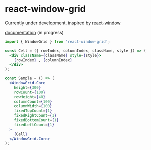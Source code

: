 # react-window-grid

Currently under development. inspired by [react-window](https://github.com/bvaughn/react-window)

[documentation](https://bluewings.github.io/react-window-grid/) (in progress)


```jsx
import { WindowGrid } from 'react-window-grid';

const Cell = ({ rowIndex, columnIndex, className, style }) => (
  <div className={className} style={style}>
    {rowIndex} , {columnIndex}
  </div>
);

const Sample = () => (
  <WindowGrid.Core
    height={300}
    rowCount={100}
    rowHeight={40}
    columnCount={100}
    columnWidth={100}
    fixedTopCount={1}
    fixedRightCount={1}
    fixedBottomCount={1}
    fixedLeftCount={1}
  >
    {Cell}
  </WindowGrid.Core>
);
```
